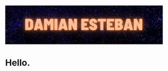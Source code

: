 [![Header](https://raw.githubusercontent.com/damianesteban/damianesteban/master/header.png "Header")](https://twitter.com/estebanrules/)

# Hello.
